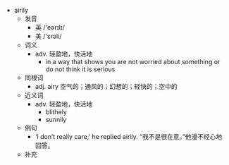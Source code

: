 - airily
  - 发音
    - 英 /'eərɪlɪ/
    - 美 /'ɛrəli/
  - 词义
    - adv. 轻盈地，快活地
      - in a way that shows you are not worried about something or do not think it is serious
  - 同根词
    - adj. airy 空气的；通风的；幻想的；轻快的；空中的
  - 近义词
    - adv. 轻盈地，快活地
      - blithely
      - sunnily
  - 例句
    - ‘I don’t really care,’ he replied airily. “我不是很在意。”他漫不经心地回答。
  - 补充